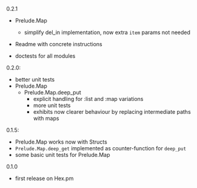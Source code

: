 0.2.1
  - Prelude.Map
    - simplify del_in implementation, now extra `item` params not needed

  - Readme with concrete instructions
  - doctests for all modules


0.2.0:
  - better unit tests
  - Prelude.Map
    - Prelude.Map.deep_put
      - explicit handling for :list and :map variations
      - more unit tests
      - exhibits now clearer behaviour by replacing intermediate paths with maps


0.1.5:
  - Prelude.Map works now with Structs
  - `Prelude.Map.deep_get` implemented as counter-function for `deep_put`
  - some basic unit tests for Prelude.Map


0.1.0
  - first release on Hex.pm
